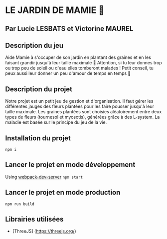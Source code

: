 # LE JARDIN DE MAMIE :seedling:
## Par Lucie LESBATS et Victorine MAUREL


## Description du jeu
Aide Mamie à s'occuper de son jardin en plantant des graines et en les faisant grandir jusqu'à leur taille maximale :sunflower:
Attention, si tu leur donnes trop ou trop peu de soleil ou d'eau elles tomberont malades !
Petit conseil, tu peux aussi leur donner un peu d'amour de temps en temps :green_heart:


## Description du projet
Notre projet est un petit jeu de gestion et d'organisation. Il faut gérer les différentes jauges des fleurs plantées pour les faire pousser jusqu'à leur taille maximale. 
Les graines plantées sont choisies aléatoirement entre deux types de fleurs (tournesol et myosotis), générées grâce à des L-system. 
La maladie est basée sur le principe du jeu de la vie. 


## Installation du projet
`npm i`

## Lancer le projet en mode développement
Using [webpack-dev-server](https://github.com/webpack/webpack-dev-server)
`npm start`

## Lancer le projet en mode production
`npm run build`

## Librairies utilisées
* [ThreeJS] (https://threejs.org/)

